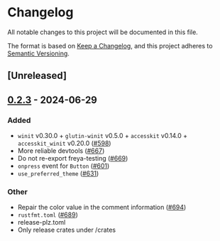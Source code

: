 # Changelog
All notable changes to this project will be documented in this file.

The format is based on [Keep a Changelog](https://keepachangelog.com/en/1.0.0/),
and this project adheres to [Semantic Versioning](https://semver.org/spec/v2.0.0.html).

## [Unreleased]

## [0.2.3](https://github.com/marc2332/freya/compare/freya-v0.2.2...freya-v0.2.3) - 2024-06-29

### Added
- `winit` v0.30.0 + `glutin-winit` v0.5.0 + `accesskit` v0.14.0 + `accesskit_winit` v0.20.0  ([#598](https://github.com/marc2332/freya/pull/598))
- More reliable devtools ([#667](https://github.com/marc2332/freya/pull/667))
- Do not re-export freya-testing ([#669](https://github.com/marc2332/freya/pull/669))
- `onpress` event for `Button` ([#601](https://github.com/marc2332/freya/pull/601))
- `use_preferred_theme` ([#631](https://github.com/marc2332/freya/pull/631))

### Other
- Repair the color value in the comment information ([#694](https://github.com/marc2332/freya/pull/694))
- `rustfmt.toml` ([#689](https://github.com/marc2332/freya/pull/689))
- release-plz.toml
- Only release crates under /crates
